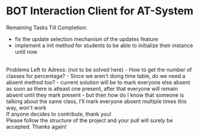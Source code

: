 # BOT Interaction Client for AT-System
Remaining Tasks Till Completion:
- fix the update selection mechanism of the updates feature
- implement a init method for students to be able to initialize their instance until now
<br />
Problems Left to Adress: (not to be solved here)
- How to get the number of classes for percentage?
- Since we aren't doing time table, do we need a absent method too?
- current solution will be to mark everyone else absent as soon as there is atleast one present, after that everyone will remain absent until they mark present
- but then how do I know that someone is talking about the same class, I'll mark everyone absent multiple times this way, won't work
<br/>
If anyone decides to contribute, thank you! <br />
Please follow the structure of the project and your pull will surely be accepted. Thanks again!